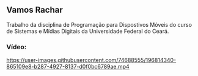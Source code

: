 ## Vamos Rachar
Trabalho da disciplina de Programação para Dispostivos Móveis do curso de Sistemas e Mídias Digitais da Universidade Federal do Ceará.
### Vídeo:



https://user-images.githubusercontent.com/74688555/196814340-865109e8-b287-4927-8137-d0f0bc6789ae.mp4

